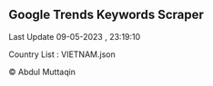 

## Google Trends Keywords Scraper 
 
Last Update 09-05-2023 , 23:19:10

Country List :
VIETNAM.json



© Abdul Muttaqin 

